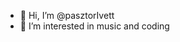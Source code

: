 - 👋 Hi, I’m @pasztorIvett
- 👀 I’m interested in music and coding

<!---
pasztorIvett/pasztorIvett is a ✨ special ✨ repository because its `README.md` (this file) appears on your GitHub profile.
You can click the Preview link to take a look at your changes.
--->
